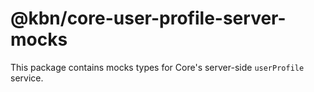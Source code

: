 # @kbn/core-user-profile-server-mocks

This package contains mocks types for Core's server-side `userProfile` service.
